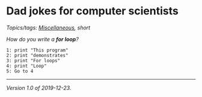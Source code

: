 Dad jokes for computer scientists
=================================

*Topics/tags: [Miscellaneous](index-misc), short*

_How do you write a **for loop**?_

    1: print "This program"
    2: print "demonstrates"
    3: print "For loops"
    4: print "Loop"
    5: Go to 4

---

*Version 1.0 of 2019-12-23.*
